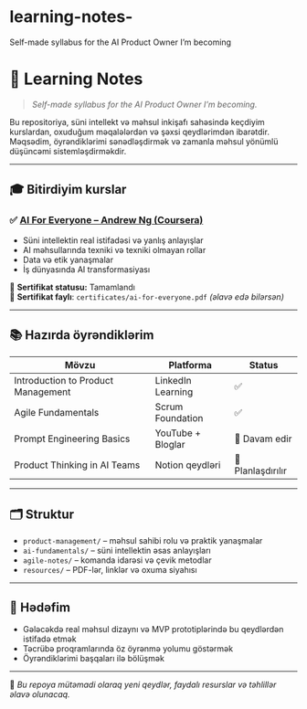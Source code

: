 # learning-notes-
Self-made syllabus for the AI Product Owner I’m becoming
# 🧠 Learning Notes

> *Self-made syllabus for the AI Product Owner I’m becoming.*

Bu repositoriya, süni intellekt və məhsul inkişafı sahəsində keçdiyim kurslardan, oxuduğum məqalələrdən və şəxsi qeydlərimdən ibarətdir. Məqsədim, öyrəndiklərimi sənədləşdirmək və zamanla məhsul yönümlü düşüncəmi sistemləşdirməkdir.

---

## 🎓 Bitirdiyim kurslar

### ✅ [AI For Everyone – Andrew Ng (Coursera)](https://www.coursera.org/learn/ai-for-everyone)
- Süni intellektin real istifadəsi və yanlış anlayışlar
- AI məhsullarında texniki və texniki olmayan rollar
- Data və etik yanaşmalar
- İş dünyasında AI transformasiyası

📜 **Sertifikat statusu:** Tamamlandı  
📎 **Sertifikat faylı**: `certificates/ai-for-everyone.pdf` *(əlavə edə bilərsən)*

---

## 📚 Hazırda öyrəndiklərim

| Mövzu | Platforma | Status |
|-------|-----------|--------|
| Introduction to Product Management | LinkedIn Learning | ✅ |
| Agile Fundamentals | Scrum Foundation | ✅ |
| Prompt Engineering Basics | YouTube + Bloglar | 🚧 Davam edir |
| Product Thinking in AI Teams | Notion qeydləri | 📝 Planlaşdırılır |

---

## 🗂 Struktur

- `product-management/` – məhsul sahibi rolu və praktik yanaşmalar
- `ai-fundamentals/` – süni intellektin əsas anlayışları
- `agile-notes/` – komanda idarəsi və çevik metodlar
- `resources/` – PDF-lər, linklər və oxuma siyahısı

---

## 🎯 Hədəfim

- Gələcəkdə real məhsul dizaynı və MVP prototiplərində bu qeydlərdən istifadə etmək
- Təcrübə proqramlarında öz öyrənmə yolumu göstərmək
- Öyrəndiklərimi başqaları ilə bölüşmək

---

📌 *Bu repoya mütəmadi olaraq yeni qeydlər, faydalı resurslar və təhlillər əlavə olunacaq.*
